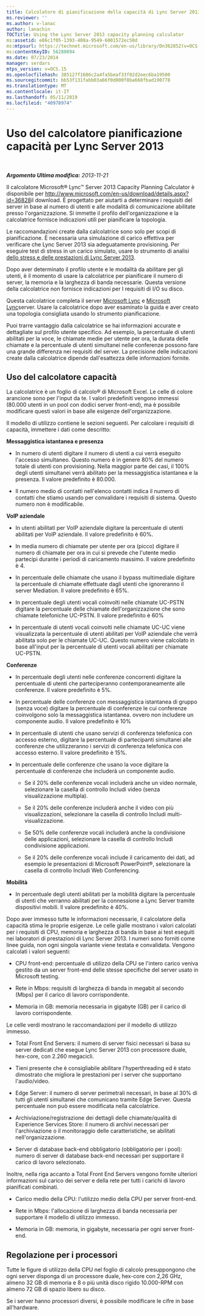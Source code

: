 ```yaml
---
title: Calcolatore di pianificazione della capacità di Lync Server 2013
ms.reviewer: ''
ms.author: v-lanac
author: lanachin
TOCTitle: Using the Lync Server 2013 capacity planning calculator
ms:assetid: e86c1f05-1393-408a-9549-6001572ec50d
ms:mtpsurl: https://technet.microsoft.com/en-us/library/Dn362852(v=OCS.15)
ms:contentKeyID: 56280894
ms.date: 07/23/2014
manager: serdars
mtps_version: v=OCS.15
ms.openlocfilehash: 385127f1686c2a4fa5beaf33f02d2eec6ba19500
ms.sourcegitcommit: bb53f131fabb03a66f0d000f8ba668fbad190778
ms.translationtype: MT
ms.contentlocale: it-IT
ms.lasthandoff: 05/11/2019
ms.locfileid: "40978974"
---
```

<div data-xmlns="http://www.w3.org/1999/xhtml">

<div class="topic" data-xmlns="http://www.w3.org/1999/xhtml" data-msxsl="urn:schemas-microsoft-com:xslt" data-cs="http://msdn.microsoft.com/en-us/">

<div data-asp="http://msdn2.microsoft.com/asp">

# <a name="using-the-capacity-planning-calculator-for-lync-server-2013"></a>Uso del calcolatore pianificazione capacità per Lync Server 2013

</div>

<div id="mainSection">

<div id="mainBody">

<span> </span>

_**Argomento Ultima modifica:** 2013-11-21_

Il calcolatore Microsoft® Lync™ Server 2013 Capacity Planning Calculator è disponibile per <http://www.microsoft.com/en-us/download/details.aspx?id=36828>il download. È progettato per aiutarti a determinare i requisiti del server in base al numero di utenti e alle modalità di comunicazione abilitate presso l'organizzazione. Si immette il profilo dell'organizzazione e la calcolatrice fornisce indicazioni utili per pianificare la topologia.

Le raccomandazioni create dalla calcolatrice sono solo per scopi di pianificazione. È necessaria una simulazione di carico effettiva per verificare che Lync Server 2013 sia adeguatamente provisioning. Per eseguire test di stress in un carico simulato, usare lo strumento di analisi [dello stress e delle prestazioni di Lync Server 2013](http://go.microsoft.com/fwlink/?linkid=282724).

Dopo aver determinato il profilo utente e le modalità da abilitare per gli utenti, è il momento di usare la calcolatrice per pianificare il numero di server, la memoria e la larghezza di banda necessarie. Questa versione della calcolatrice non fornisce indicazioni per I requisiti di I/O su disco.

Questa calcolatrice completa il server [Microsoft Lync](http://go.microsoft.com/fwlink/?linkid=282725) e [Microsoft Lync](lync-server-2013-planning.md)server. Usare la calcolatrice dopo aver esaminato la guida e aver creato una topologia consigliata usando lo strumento pianificazione.

Puoi trarre vantaggio dalla calcolatrice se hai informazioni accurate e dettagliate sul profilo utente specifico. Ad esempio, la percentuale di utenti abilitati per la voce, le chiamate medie per utente per ora, la durata delle chiamate e la percentuale di utenti simultanei nelle conferenze possono fare una grande differenza nei requisiti del server. La precisione delle indicazioni create dalla calcolatrice dipende dall'esattezza delle informazioni fornite.

<div>

## <a name="using-the-capacity-calculator"></a>Uso del calcolatore capacità

La calcolatrice è un foglio di calcolo® di Microsoft Excel. Le celle di colore arancione sono per l'input da te. I valori predefiniti vengono immessi (80.000 utenti in un pool con dodici server front-end), ma è possibile modificare questi valori in base alle esigenze dell'organizzazione.

Il modello di utilizzo contiene le sezioni seguenti. Per calcolare i requisiti di capacità, immettere i dati come descritto:

**Messaggistica istantanea e presenza**

  - In numero di utenti digitare il numero di utenti a cui verrà eseguito l'accesso simultaneo. Questo numero è in genere 80% del numero totale di utenti con provisioning. Nella maggior parte dei casi, il 100% degli utenti simultanei verrà abilitato per la messaggistica istantanea e la presenza. Il valore predefinito è 80.000.

  - Il numero medio di contatti nell'elenco contatti indica il numero di contatti che stiamo usando per convalidare i requisiti di sistema. Questo numero non è modificabile.

**VoIP aziendale**

  - In utenti abilitati per VoIP aziendale digitare la percentuale di utenti abilitati per VoIP aziendale. Il valore predefinito è 60%.

  - In media numero di chiamate per utente per ora (picco) digitare il numero di chiamate per ora in cui si prevede che l'utente medio partecipi durante i periodi di caricamento massimo. Il valore predefinito è 4.

  - In percentuale delle chiamate che usano il bypass multimediale digitare la percentuale di chiamate effettuate dagli utenti che ignoreranno il server Mediation. Il valore predefinito è 65%.

  - In percentuale degli utenti vocali coinvolti nelle chiamate UC-PSTN digitare la percentuale delle chiamate dell'organizzazione che sono chiamate telefoniche UC-PSTN. Il valore predefinito è 60%

  - In percentuale di utenti vocali coinvolti nelle chiamate UC-UC viene visualizzata la percentuale di utenti abilitati per VoIP aziendale che verrà abilitata solo per le chiamate UC-UC. Questo numero viene calcolato in base all'input per la percentuale di utenti vocali abilitati per chiamate UC-PSTN.

**Conferenze**

  - In percentuale degli utenti nelle conferenze concorrenti digitare la percentuale di utenti che parteciperanno contemporaneamente alle conferenze. Il valore predefinito è 5%.

  - In percentuale delle conferenze con messaggistica istantanea di gruppo (senza voce) digitare la percentuale di conferenze le cui conferenze coinvolgono solo la messaggistica istantanea. ovvero non includere un componente audio. Il valore predefinito è 10%

  - In percentuale di utenti che usano servizi di conferenza telefonica con accesso esterno, digitare la percentuale di partecipanti simultanei alle conferenze che utilizzeranno i servizi di conferenza telefonica con accesso esterno. Il valore predefinito è 15%.

  - In percentuale delle conferenze che usano la voce digitare la percentuale di conferenze che includerà un componente audio.
    
      - Se il 20% delle conferenze vocali includerà anche un video normale, selezionare la casella di controllo Includi video (senza visualizzazione multipla).
    
      - Se il 20% delle conferenze includerà anche il video con più visualizzazioni, selezionare la casella di controllo Includi multi-visualizzazione.
    
      - Se 50% delle conferenze vocali includerà anche la condivisione delle applicazioni, selezionare la casella di controllo Includi condivisione applicazioni.
    
      - Se il 20% delle conferenze vocali include il caricamento dei dati, ad esempio le presentazioni di Microsoft PowerPoint®, selezionare la casella di controllo Includi Web Conferencing.

**Mobilità**

  - In percentuale degli utenti abilitati per la mobilità digitare la percentuale di utenti che verranno abilitati per la connessione a Lync Server tramite dispositivi mobili. Il valore predefinito è 40%.

Dopo aver immesso tutte le informazioni necessarie, il calcolatore della capacità stima le proprie esigenze. Le celle gialle mostrano i valori calcolati per i requisiti di CPU, memoria e larghezza di banda in base ai test eseguiti nei laboratori di prestazioni di Lync Server 2013. I numeri sono forniti come linee guida, non ogni singola variante viene testata e convalidata. Vengono calcolati i valori seguenti:

  - CPU front-end: percentuale di utilizzo della CPU se l'intero carico veniva gestito da un server front-end delle stesse specifiche del server usato in Microsoft testing.

  - Rete in Mbps: requisiti di larghezza di banda in megabit al secondo (Mbps) per il carico di lavoro corrispondente.

  - Memoria in GB: memoria necessaria in gigabyte (GB) per il carico di lavoro corrispondente.

Le celle verdi mostrano le raccomandazioni per il modello di utilizzo immesso.

  - Total Front End Servers: il numero di server fisici necessari si basa su server dedicati che esegue Lync Server 2013 con processore duale, hex-core, con 2.260 megacicli.

  - Tieni presente che è consigliabile abilitare l'hyperthreading ed è stato dimostrato che migliora le prestazioni per i server che supportano l'audio/video.

  - Edge Server: il numero di server perimetrali necessari, in base al 30% di tutti gli utenti simultanei che comunicano tramite Edge Server. Questa percentuale non può essere modificata nella calcolatrice.

  - Archiviazione/registrazione dei dettagli delle chiamate/qualità di Experience Services Store: il numero di archivi necessari per l'archiviazione o il monitoraggio delle caratteristiche, se abilitati nell'organizzazione.

  - Server di database back-end obbligatorio (obbligatorio per i pool): numero di server di database back-end necessari per supportare il carico di lavoro selezionato.

Inoltre, nella riga accanto a Total Front End Servers vengono fornite ulteriori informazioni sul carico dei server e della rete per tutti i carichi di lavoro pianificati combinati.

  - Carico medio della CPU: l'utilizzo medio della CPU per server front-end.

  - Rete in Mbps: l'allocazione di larghezza di banda necessaria per supportare il modello di utilizzo immesso.

  - Memoria in GB: memoria, in gigabyte, necessaria per ogni server front-end.

</div>

<div>

## <a name="adjusting-for-your-processors"></a>Regolazione per i processori

Tutte le figure di utilizzo della CPU nel foglio di calcolo presuppongono che ogni server disponga di un processore duale, hex-core con 2,26 GHz, almeno 32 GB di memoria e 8 o più unità disco rigido 10.000-RPM con almeno 72 GB di spazio libero su disco.

Se i server hanno processori diversi, è possibile modificare le cifre in base all'hardware.

</div>

</div>

<span> </span>

</div>

</div>

</div>

